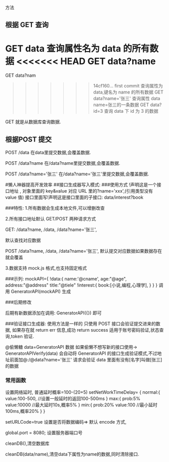 方法 
## 根据 GET 查询
GET data
查询属性名为 data 的所有数据
<<<<<<< HEAD
GET data?name
=======
GET data?nam
>>>>>>> 14cf160... first commit
查询属性为 data,键名为 name 的所有数据
GET data?name='张三'
查询属性 data name=张三的一条数据
GET data?id=3
查询 data 下 id 为 3 的数据

GET 就是从数据库查询数据.

## 根据POST 提交
POST /data
在data里提交数据,会覆盖数据.

POST /data?name
在/data?name里提交数据,会覆盖数据.

POST /data?name='张三'
在/data?name='张三'里提交数据,会覆盖数据.



#懒人神器提高开发效率 
##接口生成器写入模式: 
###使用方式
!声明这是一个接口地址 ,
对象里面的 key&value 对应 URL 里的?name='xxx',(引用类型没有 value 值)
接口里面写!声明这是接口里面的子接口:
data/interest?book

###特性: 
1.所有数据会生成本地文件,可以增删改查 

2.所有接口地址默认 GET/POST 两种请求方式

GET: 
/data?name, 
/data,
/data?name='张三',

默认查找对应数据

POST 
/data?name,
 /data,
 /data?name='张三',
默认提交对应数据如果数据存在就会覆盖

3.数据支持 mock.js 格式,也支持固定格式

###示列:
mockAPI={
  !data:{
name:'@cname',
age:"@age",
address:"@address"
title:"@tiele"
!interest:{
book:[小说,编程,心理学],
}
}
} 
调用 GeneratorAPI(mockAPI) 生成

###后期修改

后期有新数据添加在调用: GeneratorAPI({}) 即可

###验证接口生成器:
使用方法是一样的
只使用 POST 接口会验证提交进来的数据,
如果存在就 return err 信息,成功 return success
适用于账号密码验证,状态查询,token 验证.

@偷懒糖
data=GeneratorAPI 数据
如果偷懒不想写新的接口使用-> GeneratorAPIVerify(data)
会自动将 GeneratorAPI 的接口生成验证模式,不过地址前面加@:/@data?name='张三'
请求会验证 data 里面有没有[名字]叫做[张三]的数据

### 常用函数

设置网络延时, 普通延时概率=100-(20+5)
setNetWorkTimeDelay= {
normal:{
value:100-500,    //设置一般延时的返回100-500ms
}
max:{
prob:5%
value:10000   //最大延时10s,概率5%
}
min:{
prob:20%
value:100   //最小延时100ms,概率20%
}
}  


setURLCode=true 设置是否将数据编码=> 默认 encode 方式,

global.port = 8080; 设置服务器端口号

cleanDB(),清空数据库

cleanDB(data/name),清空data下属性为name的数据,同时清除接口.
